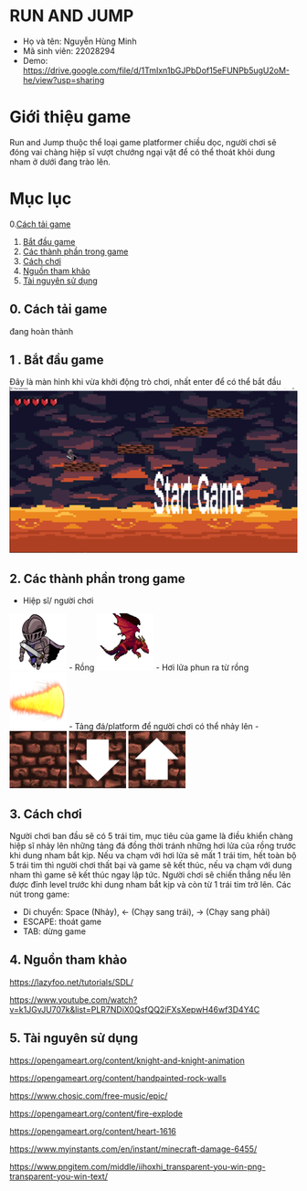 # RUN AND JUMP
- Họ và tên: Nguyễn Hùng Minh
- Mã sinh viên: 22028294
- Demo: https://drive.google.com/file/d/1TmIxn1bGJPbDof15eFUNPb5ugU2oM-he/view?usp=sharing
# Giới thiệu game
Run and Jump thuộc thể loại game platformer chiều dọc, người chơi sẽ đóng vai chàng hiệp sĩ vượt chướng ngại vật để có thể thoát khỏi dung nham ở dưới đang trào lên.
# Mục lục
0.[Cách tải game](#0-Cách-tải-game)
1. [Bắt đầu game](#1-Bắt-đầu-game)
2. [Các thành phần trong game](#2-Các-thành-phần-trong-game)
3. [Cách chơi](#3-Cách-chơi)
4. [Nguồn tham khảo](#4-Nguồn-tham-khảo)
5. [Tài nguyên sử dụng](#5-Tài-nguyên-sử-dụng)

## 0. Cách tải game
đang hoàn thành
## 1 . Bắt đầu game
Đây là màn hình khi vừa khởi động trò chơi, nhất enter để có thể bắt đầu 
![image](/preview/startgame.png)

## 2. Các thành phần trong game

- Hiệp sĩ/ người chơi
  
 <img src="image/playerNeutral.png"  width="100" height="100">
- Rồng
  
<img src="image/dragon2.png"  width="100" height="100">
- Hơi lửa phun ra từ rồng
  
  <img src="image/dragonFire.png"  width="100" height="100">
- Tảng đá/platform để người chơi có thể nhảy lên
- 
  <img src="image/platform.png"  width="100" height="100">
  <img src="image/platformDown.png"  width="100" height="100">
  <img src="image/platformUp.png"  width="100" height="100">

  ## 3. Cách chơi
  Người chơi ban đầu sẽ có 5 trái tim, mục tiêu của game là điều khiển chàng hiệp sĩ nhảy lên những tảng đá đồng thời tránh những hơi lửa của rồng trước khi dung nham bắt kịp. Nếu va chạm với hơi lửa sẽ mất 1 trái tim, hết toàn bộ 5 trái tim thì người chơi thất bại và game sẽ kết thúc, nếu va chạm với dung nham thì game sẽ kết thúc ngay lập tức. Người chơi sẽ chiến thắng nếu lên được đỉnh level trước khi dung nham bắt kịp và còn từ 1 trái tim trở lên.
  Các nút trong game:
- Di chuyển: Space (Nhảy), ← (Chạy sang trái), → (Chạy sang phải)
- ESCAPE: thoát game
- TAB: dừng game

## 4. Nguồn tham khảo
  https://lazyfoo.net/tutorials/SDL/
  
 https://www.youtube.com/watch?v=k1JGvJU707k&list=PLR7NDiX0QsfQQ2iFXsXepwH46wf3D4Y4C

## 5. Tài nguyên sử dụng
https://opengameart.org/content/knight-and-knight-animation

https://opengameart.org/content/handpainted-rock-walls

https://www.chosic.com/free-music/epic/

https://opengameart.org/content/fire-explode

https://opengameart.org/content/heart-1616

https://www.myinstants.com/en/instant/minecraft-damage-6455/

https://www.pngitem.com/middle/iihoxhi_transparent-you-win-png-transparent-you-win-text/

  

  


